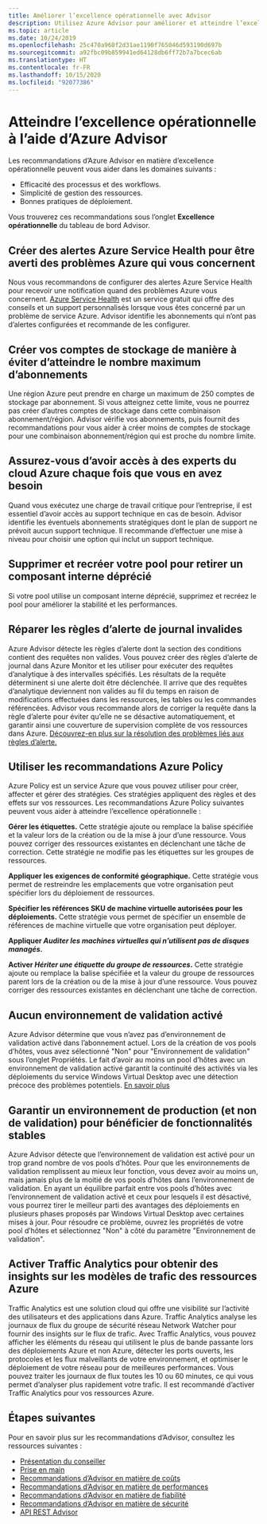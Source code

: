 ```yaml
---
title: Améliorer l’excellence opérationnelle avec Advisor
description: Utilisez Azure Advisor pour améliorer et atteindre l’excellence opérationnelle de vos abonnements Azure.
ms.topic: article
ms.date: 10/24/2019
ms.openlocfilehash: 25c470a968f2d31ae1190f765046d593190d697b
ms.sourcegitcommit: a92fbc09b859941ed64128db6ff72b7a7bcec6ab
ms.translationtype: HT
ms.contentlocale: fr-FR
ms.lasthandoff: 10/15/2020
ms.locfileid: "92077386"
---
```

# <a name="achieve-operational-excellence-by-using-azure-advisor"></a>Atteindre l’excellence opérationnelle à l’aide d’Azure Advisor

Les recommandations d’Azure Advisor en matière d’excellence opérationnelle peuvent vous aider dans les domaines suivants : 
- Efficacité des processus et des workflows.
- Simplicité de gestion des ressources.
- Bonnes pratiques de déploiement. 

Vous trouverez ces recommandations sous l’onglet **Excellence opérationnelle** du tableau de bord Advisor.

## <a name="create-azure-service-health-alerts-to-be-notified-when-azure-problems-affect-you"></a>Créer des alertes Azure Service Health pour être averti des problèmes Azure qui vous concernent

Nous vous recommandons de configurer des alertes Azure Service Health pour recevoir une notification quand des problèmes Azure vous concernent. [Azure Service Health](https://azure.microsoft.com/features/service-health/) est un service gratuit qui offre des conseils et un support personnalisés lorsque vous êtes concerné par un problème de service Azure. Advisor identifie les abonnements qui n’ont pas d’alertes configurées et recommande de les configurer.


## <a name="design-your-storage-accounts-to-prevent-reaching-the-maximum-subscription-limit"></a>Créer vos comptes de stockage de manière à éviter d’atteindre le nombre maximum d’abonnements

Une région Azure peut prendre en charge un maximum de 250 comptes de stockage par abonnement. Si vous atteignez cette limite, vous ne pourrez pas créer d’autres comptes de stockage dans cette combinaison abonnement/région. Advisor vérifie vos abonnements, puis fournit des recommandations pour vous aider à créer moins de comptes de stockage pour une combinaison abonnement/région qui est proche du nombre limite.

## <a name="ensure-you-have-access-to-azure-cloud-experts-when-you-need-it"></a>Assurez-vous d’avoir accès à des experts du cloud Azure chaque fois que vous en avez besoin

Quand vous exécutez une charge de travail critique pour l’entreprise, il est essentiel d’avoir accès au support technique en cas de besoin. Advisor identifie les éventuels abonnements stratégiques dont le plan de support ne prévoit aucun support technique. Il recommande d’effectuer une mise à niveau pour choisir une option qui inclut un support technique.

## <a name="delete-and-re-create-your-pool-to-remove-a-deprecated-internal-component"></a>Supprimer et recréer votre pool pour retirer un composant interne déprécié

Si votre pool utilise un composant interne déprécié, supprimez et recréez le pool pour améliorer la stabilité et les performances.

## <a name="repair-invalid-log-alert-rules"></a>Réparer les règles d’alerte de journal invalides

Azure Advisor détecte les règles d’alerte dont la section des conditions contient des requêtes non valides. Vous pouvez créer des règles d’alerte de journal dans Azure Monitor et les utiliser pour exécuter des requêtes d’analytique à des intervalles spécifiés. Les résultats de la requête déterminent si une alerte doit être déclenchée. Il arrive que des requêtes d’analytique deviennent non valides au fil du temps en raison de modifications effectuées dans les ressources, les tables ou les commandes référencées. Advisor vous recommande alors de corriger la requête dans la règle d’alerte pour éviter qu’elle ne se désactive automatiquement, et garantir ainsi une couverture de supervision complète de vos ressources dans Azure. [Découvrez-en plus sur la résolution des problèmes liés aux règles d’alerte.](../azure-monitor/platform/alerts-troubleshoot-log.md)

## <a name="use-azure-policy-recommendations"></a>Utiliser les recommandations Azure Policy

Azure Policy est un service Azure que vous pouvez utiliser pour créer, affecter et gérer des stratégies. Ces stratégies appliquent des règles et des effets sur vos ressources. Les recommandations Azure Policy suivantes peuvent vous aider à atteindre l’excellence opérationnelle : 

**Gérer les étiquettes.** Cette stratégie ajoute ou remplace la balise spécifiée et la valeur lors de la création ou de la mise à jour d’une ressource. Vous pouvez corriger des ressources existantes en déclenchant une tâche de correction. Cette stratégie ne modifie pas les étiquettes sur les groupes de ressources.

**Appliquer les exigences de conformité géographique.** Cette stratégie vous permet de restreindre les emplacements que votre organisation peut spécifier lors du déploiement de ressources. 

**Spécifier les références SKU de machine virtuelle autorisées pour les déploiements.** Cette stratégie vous permet de spécifier un ensemble de références de machine virtuelle que votre organisation peut déployer.

**Appliquer *Auditer les machines virtuelles qui n’utilisent pas de disques managés*.**

**Activer *Hériter une étiquette du groupe de ressources*.** Cette stratégie ajoute ou remplace la balise spécifiée et la valeur du groupe de ressources parent lors de la création ou de la mise à jour d’une ressource. Vous pouvez corriger des ressources existantes en déclenchant une tâche de correction.

## <a name="no-validation-environment-enabled"></a>Aucun environnement de validation activé
Azure Advisor détermine que vous n’avez pas d’environnement de validation activé dans l’abonnement actuel. Lors de la création de vos pools d’hôtes, vous avez sélectionné \"Non\" pour \"Environnement de validation\" sous l’onglet Propriétés. Le fait d’avoir au moins un pool d’hôtes avec un environnement de validation activé garantit la continuité des activités via les déploiements du service Windows Virtual Desktop avec une détection précoce des problèmes potentiels. [En savoir plus](../virtual-desktop/create-validation-host-pool.md)

## <a name="ensure-production-non-validation-environment-to-benefit-from-stable-functionality"></a>Garantir un environnement de production (et non de validation) pour bénéficier de fonctionnalités stables
Azure Advisor détecte que l’environnement de validation est activé pour un trop grand nombre de vos pools d’hôtes. Pour que les environnements de validation remplissent au mieux leur fonction, vous devez avoir au moins un, mais jamais plus de la moitié de vos pools d’hôtes dans l’environnement de validation. En ayant un équilibre parfait entre vos pools d’hôtes avec l’environnement de validation activé et ceux pour lesquels il est désactivé, vous pourrez tirer le meilleur parti des avantages des déploiements en plusieurs phases proposés par Windows Virtual Desktop avec certaines mises à jour. Pour résoudre ce problème, ouvrez les propriétés de votre pool d’hôtes et sélectionnez \"Non\" à côté du paramètre \"Environnement de validation\".

## <a name="enable-traffic-analytics-to-view-insights-into-traffic-patterns-across-azure-resources"></a>Activer Traffic Analytics pour obtenir des insights sur les modèles de trafic des ressources Azure
Traffic Analytics est une solution cloud qui offre une visibilité sur l’activité des utilisateurs et des applications dans Azure. Traffic Analytics analyse les journaux de flux du groupe de sécurité réseau Network Watcher pour fournir des insights sur le flux de trafic. Avec Traffic Analytics, vous pouvez afficher les éléments du réseau qui utilisent le plus de bande passante lors des déploiements Azure et non Azure, détecter les ports ouverts, les protocoles et les flux malveillants de votre environnement, et optimiser le déploiement de votre réseau pour de meilleures performances. Vous pouvez traiter les journaux de flux toutes les 10 ou 60 minutes, ce qui vous permet d’analyser plus rapidement votre trafic. Il est recommandé d’activer Traffic Analytics pour vos ressources Azure. 


## <a name="next-steps"></a>Étapes suivantes

Pour en savoir plus sur les recommandations d’Advisor, consultez les ressources suivantes :
* [Présentation du conseiller](advisor-overview.md)
* [Prise en main](advisor-get-started.md)
* [Recommandations d’Advisor en matière de coûts](advisor-cost-recommendations.md)
* [Recommandations d’Advisor en matière de performances](advisor-performance-recommendations.md)
* [Recommandations d’Advisor en matière de fiabilité](advisor-high-availability-recommendations.md)
* [Recommandations d’Advisor en matière de sécurité](advisor-security-recommendations.md)
* [API REST Advisor](/rest/api/advisor/)
